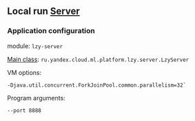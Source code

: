 ## Local run [Server](../lzy-server)

### Application configuration

module: `lzy-server`

[Main class](src/main/java/ru/yandex/cloud/ml/platform/lzy/server/LzyServer.java):
`ru.yandex.cloud.ml.platform.lzy.server.LzyServer`

VM options:
```
-Djava.util.concurrent.ForkJoinPool.common.parallelism=32`
```

Program arguments:
```
--port 8888
```